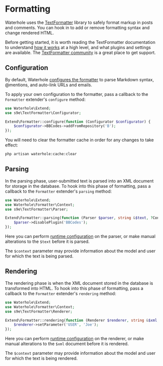 # Formatting

Waterhole uses the [TextFormatter](https://github.com/s9e/TextFormatter) library to safely format markup in posts and comments. You can hook in to add or remove formatting syntax and change rendered HTML.

Before getting started, it is worth reading the TextFormatter documentation to understand [how it works](https://s9etextformatter.readthedocs.io/Getting_started/How_it_works/) at a high level, and what plugins and settings are available. The [TextFormatter community](https://github.com/s9e/TextFormatter/discussions) is a great place to get support.

## Configuration

By default, Waterhole [configures the formatter](https://github.com/waterholeforum/core/blob/main/src/Providers/FormatterServiceProvider.php) to parse Markdown syntax, @mentions, and auto-link URLs and emails.

To apply your own configuration to the formatter, pass a callback to the `Formatter` extender's `configure` method:

```php
use Waterhole\Extend;
use s9e\TextFormatter\Configurator;

Extend\Formatter::configure(function (Configurator $configurator) {
    $configurator->BBCodes->addFromRepository('B');
});
```

You will need to clear the formatter cache in order for any changes to take effect:

```bash
php artisan waterhole:cache:clear
```

## Parsing

In the parsing phase, user-submitted text is parsed into an XML document for storage in the database. To hook into this phase of formatting, pass a callback to the `Formatter` extender's `parsing` method:

```php
use Waterhole\Extend;
use Waterhole\Formatter\Context;
use s9e\TextFormatter\Parser;

Extend\Formatter::parsing(function (Parser $parser, string &$text, ?Context $context) {
    $parser->disablePlugin('BBCodes');
});
```

Here you can perform [runtime configuration](https://s9etextformatter.readthedocs.io/Getting_started/Runtime_configuration/) on the parser, or make manual alterations to the `$text` before it is parsed.

The `$context` parameter may provide information about the model and user for which the text is being parsed.

## Rendering

The rendering phase is when the XML document stored in the database is transformed into HTML. To hook into this phase of formatting, pass a callback to the `Formatter` extender's `rendering` method:

```php
use Waterhole\Extend;
use Waterhole\Formatter\Context;
use s9e\TextFormatter\Renderer;

Extend\Formatter::rendering(function (Renderer $renderer, string &$xml, ?Context $context) {
    $renderer->setParameter('USER', 'Joe');
});
```

Here you can perform [runtime configuration](https://s9etextformatter.readthedocs.io/Getting_started/Runtime_configuration/) on the renderer, or make manual alterations to the `$xml` document before it is rendered.

The `$context` parameter may provide information about the model and user for which the text is being rendered.
